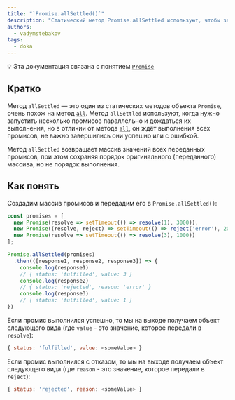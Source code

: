 ```yaml
---
title: "`Promise.allSettled()`"
description: "Статический метод Promise.allSettled используют, чтобы запустить несколько промисов параллельно и дождаться, когда они все выполнятся."
authors:
  - vadymstebakov
tags:
  - doka
---
```


<aside>

💡 Эта документация связана с понятием [`Promise`](/js/async-in-js/)

</aside>

## Кратко

Метод `allSettled` — это один из статических методов объекта `Promise`, очень похож на метод [`all`](/js/promise-all/). Метод `allSettled` используют, когда нужно запустить несколько промисов параллельно и дождаться их выполнения, но в отличии от метода [`all`](/js/promise-all/#odin-iz-promisov-zavershilsya-oshibkoy), он ждёт выполнения всех промисов, не важно завершились они успешно или с ошибкой.

Метод `allSettled` возвращает массив значений всех переданных промисов, при этом сохраняя порядок оригинального (переданного) массива, но не порядок выполнения.

## Как понять

Создадим массив промисов и передадим его в `Promise.allSettled()`:

```js
const promises = [
  new Promise(resolve => setTimeout(() => resolve(1), 3000)),
  new Promise((resolve, reject) => setTimeout(() => reject('error'), 2000)),
  new Promise(resolve => setTimeout(() => resolve(3), 1000))
];

Promise.allSettled(promises)
  .then(([response1, response2, response3]) => {
    console.log(response1)
    // { status: 'fulfilled', value: 3 }
    console.log(response2)
    // { status: 'rejected', reason: 'error' }
    console.log(response3)
    // { status: 'fulfilled', value: 1 }
})
```

Если промис выполнился успешно, то мы на выходе получаем объект следующего вида (где `value` - это значение, которое передали в `resolve`):

```js
{ status: 'fulfilled', value: <someValue> }
```

Если промис выполнился с отказом, то мы на выходе получаем объект следующего вида (где `reason` - это значение, которое передали в `reject`):

```js
{ status: 'rejected', reason: <someValue> }
```
